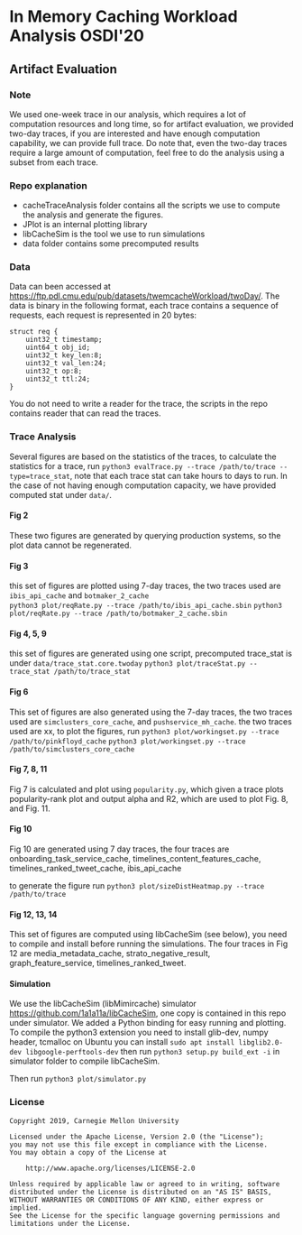 # In Memory Caching Workload Analysis OSDI'20 

## Artifact Evaluation 
### Note
We used one-week trace in our analysis, which requires a lot of computation resources and long time, so for artifact evaluation, we provided two-day traces, if you are interested and have enough computation capability, we can provide full trace. 
Do note that, even the two-day traces require a large amount of computation, feel free to do the analysis using a subset from each trace. 


### Repo explanation 
* cacheTraceAnalysis folder contains all the scripts we use to compute the analysis and generate the figures.  
* JPlot is an internal plotting library 
* libCacheSim is the tool we use to run simulations 
* data folder contains some precomputed results 

### Data 
Data can been accessed at <https://ftp.pdl.cmu.edu/pub/datasets/twemcacheWorkload/twoDay/>. 
The data is binary in the following format, each trace contains a sequence of requests, each request is represented in 20 bytes: 
```
struct req {
    uint32_t timestamp;
    uint64_t obj_id; 
    uint32_t key_len:8; 
    uint32_t val_len:24;
    uint32_t op:8;
    uint32_t ttl:24;
} 
```

You do not need to write a reader for the trace, the scripts in the repo contains reader that can read the traces. 


### Trace Analysis  
Several figures are based on the statistics of the traces, to calculate the statistics for a trace, run 
`python3 evalTrace.py --trace /path/to/trace --type=trace_stat`, note that each trace stat can take hours to days to run. In the case of not having enough computation capacity, we have provided computed stat under `data/`. 


#### Fig 2 
These two figures are generated by querying production systems, so the plot data cannot be regenerated. 

#### Fig 3
this set of figures are plotted using 7-day traces, the two traces used are `ibis_api_cache` and `botmaker_2_cache`  
`python3 plot/reqRate.py --trace /path/to/ibis_api_cache.sbin`
`python3 plot/reqRate.py --trace /path/to/botmaker_2_cache.sbin`


#### Fig 4, 5, 9 
this set of figures are generated using one script, precomputed trace_stat is under `data/trace_stat.core.twoday` 
`python3 plot/traceStat.py --trace_stat /path/to/trace_stat`

#### Fig 6
This set of figures are also generated using the 7-day traces, the two traces used are `simclusters_core_cache`, and `pushservice_mh_cache`. 
the two traces used are xx, to plot the figures, run 
`python3 plot/workingset.py --trace /path/to/pinkfloyd_cache`
`python3 plot/workingset.py --trace /path/to/simclusters_core_cache`

#### Fig 7, 8, 11
Fig 7 is calculated and plot using `popularity.py`, which given a trace plots popularity-rank plot and output alpha and R2, which are used to plot Fig. 8, and Fig. 11. 

#### Fig 10 
Fig 10 are generated using 7 day traces, the four traces are onboarding_task_service_cache, timelines_content_features_cache, timelines_ranked_tweet_cache, ibis_api_cache 

to generate the figure run 
`python3 plot/sizeDistHeatmap.py --trace /path/to/trace`

#### Fig 12, 13, 14 
This set of figures are computed using libCacheSim (see below), you need to compile and install before running the simulations. 
The four traces in Fig 12 are media_metadata_cache, strato_negative_result, graph_feature_service, timelines_ranked_tweet. 


#### Simulation 
We use the libCacheSim (libMimircache) simulator <https://github.com/1a1a11a/libCacheSim>, one copy is contained in this repo under simulator. We added a Python binding for easy running and plotting. 
To compile the python3 extension you need to install glib-dev, numpy header, tcmalloc 
on Ubuntu you can install `sudo apt install libglib2.0-dev libgoogle-perftools-dev`
then run `python3 setup.py build_ext -i` in simulator folder to compile libCacheSim. 

Then run `python3 plot/simulator.py`


### License
```
Copyright 2019, Carnegie Mellon University

Licensed under the Apache License, Version 2.0 (the "License");
you may not use this file except in compliance with the License.
You may obtain a copy of the License at

    http://www.apache.org/licenses/LICENSE-2.0

Unless required by applicable law or agreed to in writing, software
distributed under the License is distributed on an "AS IS" BASIS,
WITHOUT WARRANTIES OR CONDITIONS OF ANY KIND, either express or implied.
See the License for the specific language governing permissions and
limitations under the License.
```





